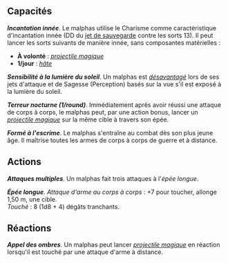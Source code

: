 ## Capacités
_**Incantation innée**_. Le malphas utilise le Charisme comme caractéristique d'incantation innée (DD du [jet de sauvegarde](/utiliser-les-caracteristiques/#jets-de-sauvegarde) contre les sorts 13). Il peut lancer les sorts suivants de manière innée, sans composantes matérielles :
* **À volonté** : [_projectile magique_](/grimoire/projectile-magique/)
* **1/jour** : [_hâte_](/grimoire/hate/)

_**Sensibilité à la lumière du soleil**_. Un malphas est [_désavantagé_](/utiliser-les-caracteristiques/#avantage-et-desavantage) lors de ses jets d'attaque et de Sagesse (Perception) basés sur la vue s'il est exposé à la lumière du soleil.

_**Terreur nocturne (1/round)**_. Immédiatement après avoir réussi une attaque de corps à corps, le malphas peut, par une action bonus, lancer un [_projectile magique_](/grimoire/projectile-magique/) sur la même cible à travers son épée.

_**Formé à l'escrime**_. Le malphas s'entraîne au combat dès son plus jeune âge. Il maîtrise toutes les armes de corps à corps de guerre et à distance.

## Actions
_**Attaques multiples**_. Un malphas fait trois attaques à l'_épée longue_.

_**Épée longue**_. _Attaque d'arme au corps à corps_ : +7 pour toucher, allonge 1,50 m, une cible.  
_Touché_ : 8 (1d8 + 4) dégâts tranchants.

## Réactions
_**Appel des ombres**_. Un malphas peut lancer [_projectile magique_](/grimoire/projectile-magique/) en réaction lorsqu'il est touché par une attaque d'arme à distance.
